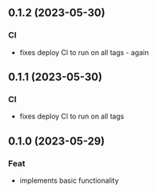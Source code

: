 ## 0.1.2 (2023-05-30)

### CI

- fixes deploy CI to run on all tags - again

## 0.1.1 (2023-05-30)

### CI

- fixes deploy CI to run on all tags

## 0.1.0 (2023-05-29)

### Feat

- implements basic functionality
